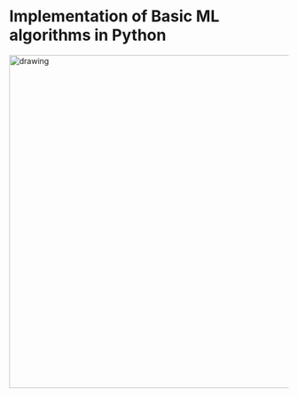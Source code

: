 # Implementation of Basic ML algorithms in Python 
<img src="https://i.ytimg.com/vi/VxDaB7muReQ/maxresdefault.jpg" alt="drawing" width="600"/>
